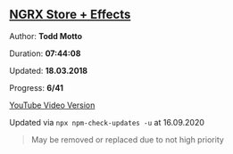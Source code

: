 
## [NGRX Store + Effects](https://coursehunter.net/course/ngrx-store-effects)

Author: **Todd Motto**

Duration: **07:44:08**

Updated: **18.03.2018**

Progress: **6/41**

[YouTube Video Version](https://www.youtube.com/playlist?list=PLW2eQOsUPlWJRfWGOi9gZdc3rE4Fke0Wv)

Updated via `npx npm-check-updates -u` at 16.09.2020

> May be removed or replaced due to not high priority
